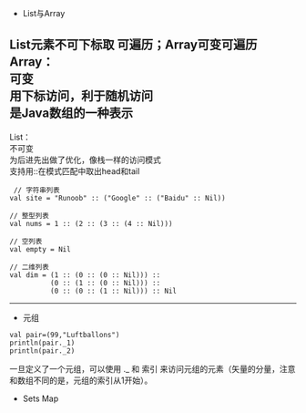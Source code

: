 * List与Array  

List元素不可下标取 可遍历；Array可变可遍历  
Array：  
可变  
用下标访问，利于随机访问  
是Java数组的一种表示  
------------  
List：  
不可变  
为后进先出做了优化，像栈一样的访问模式  
支持用::在模式匹配中取出head和tail  
```  
 // 字符串列表  
val site = "Runoob" :: ("Google" :: ("Baidu" :: Nil))  
  
// 整型列表  
val nums = 1 :: (2 :: (3 :: (4 :: Nil)))  
  
// 空列表  
val empty = Nil  
  
// 二维列表  
val dim = (1 :: (0 :: (0 :: Nil))) ::  
          (0 :: (1 :: (0 :: Nil))) ::  
          (0 :: (0 :: (1 :: Nil))) :: Nil  
```
----------    

* 元组  
```  
val pair=(99,"Luftballons")  
println(pair._1)  
println(pair._2)  
```
一旦定义了一个元组，可以使用 ._ 和 索引 来访问元组的元素（矢量的分量，注意和数组不同的是，元组的索引从1开始）。  


* Sets Map  
  

